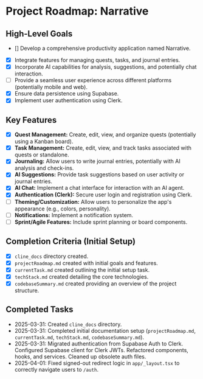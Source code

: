 # Project Roadmap: Narrative

## High-Level Goals
- [] Develop a comprehensive productivity application named Narrative.
- [X] Integrate features for managing quests, tasks, and journal entries.
- [X] Incorporate AI capabilities for analysis, suggestions, and potentially chat interaction.
- [ ] Provide a seamless user experience across different platforms (potentially mobile and web).
- [X] Ensure data persistence using Supabase.
- [X] Implement user authentication using Clerk.

## Key Features
- [X] **Quest Management:** Create, edit, view, and organize quests (potentially using a Kanban board).
- [X] **Task Management:** Create, edit, view, and track tasks associated with quests or standalone.
- [X] **Journaling:** Allow users to write journal entries, potentially with AI analysis and check-ins.
- [X] **AI Suggestions:** Provide task suggestions based on user activity or journal entries.
- [X] **AI Chat:** Implement a chat interface for interaction with an AI agent.
- [X] **Authentication (Clerk):** Secure user login and registration using Clerk.
- [ ] **Theming/Customization:** Allow users to personalize the app's appearance (e.g., colors, personality).
- [ ] **Notifications:** Implement a notification system.
- [ ] **Sprint/Agile Features:** Include sprint planning or board components.

## Completion Criteria (Initial Setup)
- [x] `cline_docs` directory created.
- [x] `projectRoadmap.md` created with initial goals and features.
- [x] `currentTask.md` created outlining the initial setup task.
- [x] `techStack.md` created detailing the core technologies.
- [x] `codebaseSummary.md` created providing an overview of the project structure.

## Completed Tasks
- 2025-03-31: Created `cline_docs` directory.
- 2025-03-31: Completed initial documentation setup (`projectRoadmap.md`, `currentTask.md`, `techStack.md`, `codebaseSummary.md`).
- 2025-03-31: Migrated authentication from Supabase Auth to Clerk. Configured Supabase client for Clerk JWTs. Refactored components, hooks, and services. Cleaned up obsolete auth files.
- 2025-04-01: Fixed signed-out redirect logic in `app/_layout.tsx` to correctly navigate users to `/auth`.
